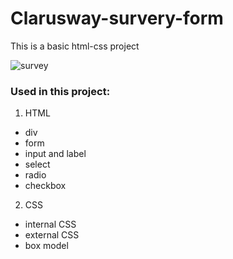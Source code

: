 # Clarusway-survery-form
This is a basic html-css project



![survey](https://user-images.githubusercontent.com/103388852/183268235-df5141c3-0312-4710-8a0b-d110971c94d4.png)
### Used in this project: 

1. HTML
- div
- form
- input and label
- select
- radio
- checkbox

2. CSS
- internal CSS
- external CSS
- box model
